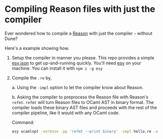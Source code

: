 # Compiling Reason files with just the compiler

Ever wondered how to compile a [Reason](https://reasonml.github.io/) with just the compiler - without Dune?

Here's a example showing how.

1. Setup the compiler in manner you please. This repo provides a
   simple [esy.json](./esy.json) to get up-and-running quickly. You'll
   need [esy](https://esy.sh) on your machine. You can install it with
   `npm i -g esy`
   
   
2. Compile the `.re` by,

	a. Using the `-impl` option to let the compiler know about Reason.

	b. Asking the compiler to preprocess the Reason file with Reason's
	`refmt`. `refmt` will turn Reason files to OCaml AST in binary
	format. The compiler loads these binary AST files and proceeds
	with the rest of the compiler pipeline, like it would with any
	OCaml code.
	
	Command:
	
	```sh
	esy ocamlopt -verbose -pp 'refmt --print binary' -impl hello.re -o hello-reason
    ```
	
	
